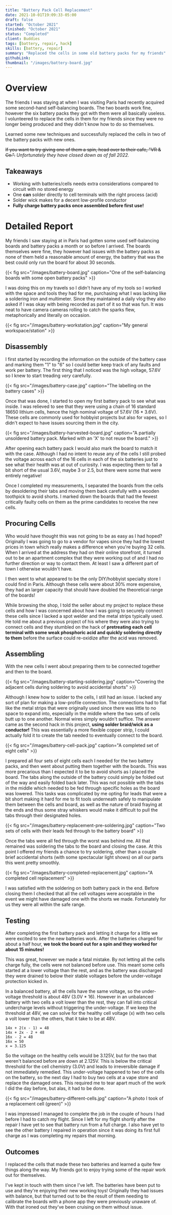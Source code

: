 ```yaml
---
title: "Battery Pack Cell Replacement"
date: 2021-10-01T19:09:33-05:00
draft: false
started: "October 2021"
finished: "October 2021"
status: "Completed"
client: Buddies
tags: [battery, repair, hack]
skills: [battery, repair]
summary: "Replaced the cells in some old battery packs for my friends"
githubLink:
thumbnail: "/images/battery-board.jpg"
---
```


# Overview

The friends I was staying at when I was visiting Paris had recently acquired some second-hand self-balancing boards. The two boards work fine, however the six battery packs they got with them were all basically useless. I volunteered to replace the cells in them for my friends since they were no longer being produced and they didn't know how to do so themselves.

Learned some new techniques and successfully replaced the cells in two of the battery packs with new ones.

~~If you want to try giving one of them a spin, head over to their cafe, "VR & Co.".~~ *Unfortunately they have closed down as of fall 2022.*

## Takeaways

- Working with batteries/cells needs extra considerations compared to circuit with no stored energy
- One **can** solder directly to cell terminals with the right process (acid)
- Solder wick makes for a decent low-profile conductor
- **Fully charge battery packs once assembled before first use!**

# Detailed Report

My friends I saw staying at in Paris had gotten some used self-balancing boards and battery packs a month or so before I arrived. The boards themselves were fine, they however had issues with the battery packs as none of them held a reasonable amount of energy, the battery that was the best could only run the board for about 30 seconds.

{{< fig src="/images/battery-board.jpg" caption="One of the self-balancing boards with some open battery packs" >}}

I was doing this on my travels so I didn't have any of my tools so I worked with the space and tools they had for me, purchasing what I was lacking like a soldering iron and multimeter. Since they maintained a daily vlog they also asked if I was okay with being recorded as part of it so that was fun. It was neat to have camera cameras rolling to catch the sparks flew, metaphorically and literally on occasion.

{{< fig src="/images/battery-workstation.jpg" caption="My general workspace/station" >}}

## Disassembly

I first started by recording the information on the outside of the battery case and marking them "1" to "6" so I could better keep track of any faults and work per battery. The first thing that I noticed was the high voltage, 57.6V so I knew to start treading *very* carefully.

{{< fig src="/images/battery-case.jpg" caption="The labelling on the battery cases" >}}

Once that was done, I started to open my first battery pack to see what was inside. I was relieved to see that they were using a chain of 16 standard 18650 lithium cells, hence the high nominal voltage of 57.6V (16 * 3.6V). These cells are commonly used for hobbyist projects but also for vapes, so I didn't expect to have issues sourcing them in the city.

{{< fig src="/images/battery-harvested-board.jpg" caption="A partially unsoldered battery pack. Marked with an 'X' to not reuse the board." >}}

After opening each battery pack I would also mark the board to match it with the case. Although I had no intent to reuse any of the cells I still probed the voltage across each of the 16 cells in each of the six batteries just to see what their health was at out of curiosity. I was expecting them to fall a bit short of the usual 3.6V, maybe 3 or 2.5, but there were some that were entirely negative!

Once I completed my measurements, I separated the boards from the cells by desoldering their tabs and moving them back carefully with a wooden toothpick to avoid shorts. I marked down the boards that had the fewest critically faulty cells on them as the prime candidates to receive the new cells.

## Procuring Cells

Who would have thought this was not going to be as easy as I had hoped? Originally I was going to go to a vendor for vapes since they had the lowest prices in town which really makes a difference when you're buying 32 cells. When I arrived at the address they had on their online storefront, it turned out to be an apartment complex that they were working out of and I had no further direction or way to contact them. At least I saw a different part of town I otherwise wouldn't have.

I then went to what appeared to be the only DIY/hobbyist specialty store I could find in Paris. Although these cells were about 30% more expensive, they had an larger capacity that should have doubled the theoretical range of the boards! 

While browsing the shop, I told the seller about my project to replace these cells and how I was concerned about how I was going to securely connect these cells since I lacked a spot welder and the metal strips typically used. He told me about a previous project of his where they were also trying to connect cells and they stumbled on the hack of **pretreating each cell terminal with some weak phosphoric acid and quickly soldering directly to them** before the surface could re-oxidize after the acid was removed.

## Assembling

With the new cells I went about preparing them to be connected together and then to the board. 

{{< fig src="/images/battery-starting-soldering.jpg" caption="Covering the adjacent cells during soldering to avoid accidental shorts" >}}

Although I knew how to solder to the cells, I still had an issue. I lacked any sort of plan for making a low-profile connection. The connections had to flat like the metal strips that were originally used since there was little to no space to expand into, especially in the middle where the two sets of cells butt up to one another. Normal wires simply wouldn't suffice. The answer came as the second hack in this project, **using solder braid/wick as a conductor!** This was essentially a more flexible copper strip, I could actually fold it to create the tab needed to eventually connect to the board.

{{< fig src="/images/battery-cell-pack.jpg" caption="A completed set of eight cells" >}}

I prepared all four sets of eight cells each I needed for the two battery packs, and then went about putting them together with the boards. This was more precarious than I expected it to be to avoid shorts as I placed the board. The tabs along the outside of the battery could simply be folded out of the way and easily folded back later. This was not possible with the tabs in the middle which needed to be fed through specific holes as the board was lowered. This tasks was complicated by me opting for leads that were a bit short making it hard for me to fit tools underneath safely to manipulate them between the cells and board, as well as the nature of braid fraying at the ends and thus some stray whiskers would make it difficult to pull the tabs through their designated holes.

{{< fig src="/images/battery-replacement-pre-soldering.jpg" caption="Two sets of cells with their leads fed through to the battery board" >}}

Once the tabs were all fed through the worst was behind me. All that remained was soldering the tabs to the board and closing the case. At this point I offered my friends a chance to try soldering, other than a couple brief accidental shorts (with some spectacular light shows) on all our parts this went pretty smoothly.

{{< fig src="/images/battery-completed-replacement.jpg" caption="A completed cell replacement" >}}

I was satisfied with the soldering on both battery pack in the end. Before closing them I checked that all the cell voltages were acceptable in the event we might have damaged one with the shorts we made. Fortunately for us they were all within the safe range.

## Testing

After completing the first battery pack and letting it charge for a little we were excited to see the new batteries work. After the batteries charged for about a half hour, **we took the board out for a spin and they worked for about 15 minutes!**

This was great, however we made a fatal mistake. By not letting all the cells charge fully, the cells were not balanced before use. This meant some cells started at a lower voltage than the rest, and as the battery was discharged they were drained to below their stable voltages before the under-voltage protection kicked in.

In a balanced battery, all the cells have the same voltage, so the under-voltage threshold is about 48V (3.0V * 16). However in an unbalanced battery with two cells a volt lower than the rest, they can fall into critical undercharge levels without triggering the under-voltage. If we keep the threshold at 48V, we can solve for the healthy cell voltage (x) with two cells a volt lower than the others, that it take to be at 48V.

```
14x + 2(x - 1) = 48
14x + 2x - 2 + 48
16x - 2 = 48
16x = 50
x = 3.125
```

So the voltage on the healthy cells would be 3.125V, but for the two that weren't balanced before are down at 2.125V. This is below the critical threshold for the cell chemistry (3.0V) and leads to irreversible damage if not immediately remedied. This under-voltage happened to two of the cells on the battery, so the next day I had to buy two cells at a vape store and replace the damaged ones. This required me to tear apart much of the work I did the day before, but alas, it had to be done.

{{< fig src="/images/battery-different-cells.jpg" caption="A photo I took of a replacement cell (green)" >}}

I was impressed I managed to complete the job in the couple of hours I had before I had to catch my flight. Since I left for my flight shortly after the repair I have yet to see that battery run from a full charge. I also have yet to see the other battery I repaired in operation since it was doing its first full charge as I was completing my repairs that morning.

## Outcomes

I replaced the cells that made these two batteries and learned a quite few things along the way. My friends got to enjoy trying some of the repair work out for themselves.

I've kept in touch with them since I've left. The batteries have been put to use and they're enjoying their new working toys! Originally they had issues with balance, but that turned out to be the result of them needing to calibrate the boards with a phone app they were previously unaware of. With that ironed out they've been cruising on them without issue.


